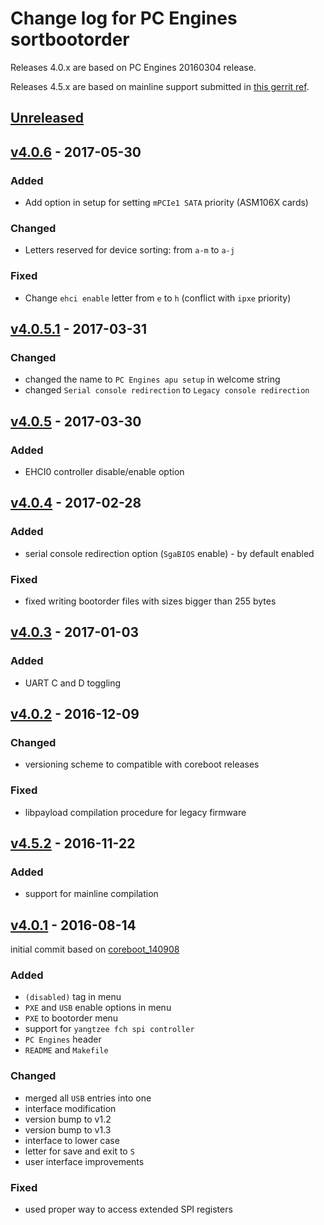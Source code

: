 Change log for PC Engines sortbootorder
=======================================

Releases 4.0.x are based on PC Engines 20160304 release.

Releases 4.5.x are based on mainline support submitted in
[this gerrit ref](https://review.coreboot.org/#/c/14138/).

## [Unreleased]
## [v4.0.6] - 2017-05-30
### Added
- Add option in setup for setting `mPCIe1 SATA` priority (ASM106X cards)

### Changed
- Letters reserved for device sorting: from `a-m` to `a-j`

### Fixed
- Change `ehci enable` letter from `e` to `h` (conflict with `ipxe` priority)

## [v4.0.5.1] - 2017-03-31
### Changed
- changed the name to `PC Engines apu setup` in welcome string
- changed `Serial console redirection` to `Legacy console redirection`

## [v4.0.5] - 2017-03-30
### Added
- EHCI0 controller disable/enable option

## [v4.0.4] - 2017-02-28
### Added
- serial console redirection option (`SgaBIOS` enable) - by default enabled

### Fixed
- fixed writing bootorder files with sizes bigger than 255 bytes

## [v4.0.3] - 2017-01-03
### Added
- UART C and D toggling

## [v4.0.2] - 2016-12-09
### Changed
- versioning scheme to compatible with coreboot releases

### Fixed
- libpayload compilation procedure for legacy firmware

## [v4.5.2] - 2016-11-22

### Added
- support for mainline compilation

## [v4.0.1] - 2016-08-14
initial commit based on [coreboot_140908](http://pcengines.ch/tmp/coreboot_140908.tar.gz)

### Added
- `(disabled)` tag in menu
- `PXE` and `USB` enable options in menu
- `PXE` to bootorder menu
- support for `yangtzee fch spi controller`
- `PC Engines` header
- `README` and `Makefile`

### Changed
- merged all `USB` entries into one
- interface modification
- version bump to v1.2
- version bump to v1.3
- interface to lower case
- letter for save and exit to `S`
- user interface improvements

### Fixed
- used proper way to access extended SPI registers

[Unreleased]: https://github.com/pcengines/sortbootorder/compare/v4.0.6...coreboot-4.0.x
[v4.0.6]: https://github.com/pcengines/sortbootorder/compare/v4.0.5.1...v4.0.6
[v4.0.5.1]: https://github.com/pcengines/sortbootorder/compare/v4.0.5...v4.0.5.1
[v4.0.5]: https://github.com/pcengines/sortbootorder/compare/v4.0.4...v4.0.5
[v4.0.4]: https://github.com/pcengines/sortbootorder/compare/v4.0.3...v4.0.4
[v4.0.3]: https://github.com/pcengines/sortbootorder/compare/v4.0.2...v4.0.3
[v4.0.2]: https://github.com/pcengines/sortbootorder/compare/v4.0.1...v4.0.2
[v4.5.2]: https://github.com/pcengines/sortbootorder/compare/v4.0.1...v4.5.2
[v4.0.1]: https://github.com/pcengines/sortbootorder/compare/f652a858ff905f17688d841f866c2dedb371fb24...v4.0.1
